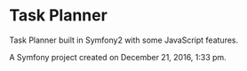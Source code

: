 Task Planner
=======

Task Planner built in Symfony2 with some JavaScript features.


A Symfony project created on December 21, 2016, 1:33 pm.
